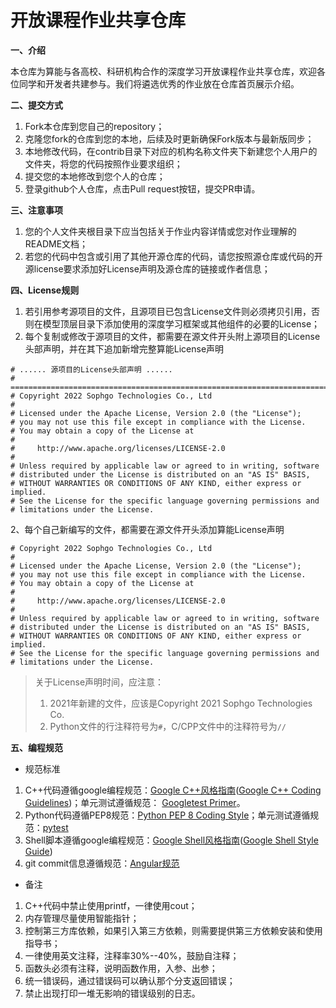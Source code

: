 # 开放课程作业共享仓库

**一、介绍**

本仓库为算能与各高校、科研机构合作的深度学习开放课程作业共享仓库，欢迎各位同学和开发者共建参与。我们将遴选优秀的作业放在仓库首页展示介绍。

**二、提交方式**

1. Fork本仓库到您自己的repository；
2. 克隆您fork的仓库到您的本地，后续及时更新确保Fork版本与最新版同步；
3. 本地修改代码，在contrib目录下对应的机构名称文件夹下新建您个人用户的文件夹，将您的代码按照作业要求组织；
4. 提交您的本地修改到您个人的仓库；
5. 登录github个人仓库，点击Pull request按钮，提交PR申请。

**三、注意事项**

1. 您的个人文件夹根目录下应当包括关于作业内容详情或您对作业理解的README文档；
2. 若您的代码中包含或引用了其他开源仓库的代码，请您按照源仓库或代码的开源license要求添加好License声明及源仓库的链接或作者信息；

**四、License规则**

1. 若引用参考源项目的文件，且源项目已包含License文件则必须拷贝引用，否则在模型顶层目录下添加使用的深度学习框架或其他组件的必要的License；
2. 每个复制或修改于源项目的文件，都需要在源文件开头附上源项目的License头部声明，并在其下追加新增完整算能License声明

```
# ...... 源项目的License头部声明 ......
# ============================================================================
# Copyright 2022 Sophgo Technologies Co., Ltd
#
# Licensed under the Apache License, Version 2.0 (the "License");
# you may not use this file except in compliance with the License.
# You may obtain a copy of the License at
#
#     http://www.apache.org/licenses/LICENSE-2.0
#
# Unless required by applicable law or agreed to in writing, software
# distributed under the License is distributed on an "AS IS" BASIS,
# WITHOUT WARRANTIES OR CONDITIONS OF ANY KIND, either express or implied.
# See the License for the specific language governing permissions and
# limitations under the License.
```

2、每个自己新编写的文件，都需要在源文件开头添加算能License声明

```
# Copyright 2022 Sophgo Technologies Co., Ltd
#
# Licensed under the Apache License, Version 2.0 (the "License");
# you may not use this file except in compliance with the License.
# You may obtain a copy of the License at
#
#     http://www.apache.org/licenses/LICENSE-2.0
#
# Unless required by applicable law or agreed to in writing, software
# distributed under the License is distributed on an "AS IS" BASIS,
# WITHOUT WARRANTIES OR CONDITIONS OF ANY KIND, either express or implied.
# See the License for the specific language governing permissions and
# limitations under the License.
```

> 关于License声明时间，应注意：
>
> 1. 2021年新建的文件，应该是Copyright 2021 Sophgo Technologies Co.
> 2. Python文件的行注释符号为`#`，C/CPP文件中的注释符号为`//`

**五、编程规范**

- 规范标准

1. C++代码遵循google编程规范：[Google C++风格指南](https://zh-google-styleguide.readthedocs.io/en/latest/google-cpp-styleguide)([Google C++ Coding Guidelines](https://google.github.io/styleguide/cppguide.html))；单元测试遵循规范： [Googletest Primer](https://google.github.io/googletest/primer.html)。
2. Python代码遵循PEP8规范：[Python PEP 8 Coding Style](https://www.python.org/dev/peps/pep-0008/)；单元测试遵循规范：[pytest](https://docs.pytest.org/en/stable/)
3. Shell脚本遵循google编程规范：[Google Shell风格指南](https://zh-google-styleguide.readthedocs.io/en/latest/google-shell-styleguide/contents/)([Google Shell Style Guide](https://google.github.io/styleguide/shellguide.html))
4. git commit信息遵循规范：[Angular规范](https://docs.google.com/document/d/1QrDFcIiPjSLDn3EL15IJygNPiHORgU1_OOAqWjiDU5Y/edit#)

- 备注

1. C++代码中禁止使用printf，一律使用cout；
2. 内存管理尽量使用智能指针；
3. 控制第三方库依赖，如果引入第三方依赖，则需要提供第三方依赖安装和使用指导书；
4. 一律使用英文注释，注释率30%--40%，鼓励自注释；
5. 函数头必须有注释，说明函数作用，入参、出参；
6. 统一错误码，通过错误码可以确认那个分支返回错误；
7. 禁止出现打印一堆无影响的错误级别的日志。
